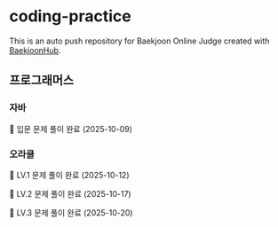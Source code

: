 # coding-practice
This is an auto push repository for Baekjoon Online Judge created with [BaekjoonHub](https://github.com/BaekjoonHub/BaekjoonHub).

## 프로그래머스
### 자바
🎉 입문 문제 풀이 완료 (2025-10-09)

### 오라클 
🎉 LV.1 문제 풀이 완료 (2025-10-12)

🎉 LV.2 문제 풀이 완료 (2025-10-17)

🎉 LV.3 문제 풀이 완료 (2025-10-20)
